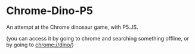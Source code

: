 # Chrome-Dino-P5
An attempt at the Chrome dinosaur game, with P5.JS.

(you can access it by going to chrome and searching something offline, or by going to [chrome://dino/](chrome://dino/))
